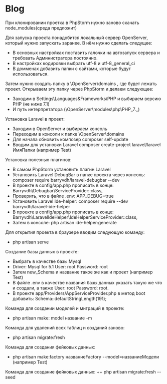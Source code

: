 # Blog

При клонировании проетка в PhpStorm нужно заново скачать node_modules(среда предложит)

Для запуска  проекта понадобится локальный сервер OpenServer, который нужно запускать заранее. В нём нужно сделать следущее:
+ В основных настройках поставить галочки на автозапуск сервера и требовать Администратора постоянно.
+ В настройках кодировки выбрать utf-8 и utf-8_general_ci
+ В домменах добавить папки с сайтами, которые будут использоваться.

Затем нужно создать папку в \OpenServer\domains , где будет лежать проект. Открываем эту папку через PhpStorm и делаем следующее:
+ Заходим в Settings\Languages&Frameworks\PHP и выбираем версию PHP (не ниже 7.1)
+ И путь интерпретатора (\OpenServer\modules\php\PHP_7._)

Установка Laravel в проект:
+ Заходим в OpenServer и выбираем консоль
+ Переходим в консоли к папке \OpenServer\domains 
+ Для начала обновить композер composer self-update
+ Вводим для установки Laravel composer create-project laravel/laravel ИмяПапки (например Test)

Установка полезных плагинов:
+ В самом PhpStorm установить плагин Laravel
+ Установить Laravel DebugBar в папке проекта через консоль: composer require barryvdh/laravel-debugbar --dev
+ В проекте в config/app.php прописать в конце: Barryvdh\Debugbar\ServiceProvider::class,
+ Проверить, что в файле .env: APP_DEBUG=true
+ Установить Laravel Ide-helper: composer require --dev barryvdh/laravel-ide-helper
+ В проекте в config/app.php прописать в конце: Barryvdh\LaravelIdeHelper\IdeHelperServiceProvider::class,
+ Затем в консоле: php artisan ide-helper:generate

Для открытия проекта в браузере вводим следующую команду:
+ php artisan serve

Создание базы данных в проекте:
+ Выбрать в качестве базы Mysql
+ Driver: Mysql for 5.1 User: root Password: root
+ Затем new_Schema и название такое же как и проект (например Test)
+ В файле .env в качестве названия базы данных указать такую же что и создали, а также User: root Password: root.
+ В проекте app/Providers/AppServiceProvider.php в метод boot добавить: Schema::defaultStringLength(191);

Команда для создании моделей и миграций в проекте:
+ php artisan make: model название -m

Команда для удалений всех таблиц и созданий заново:
+ php artisan migrate:fresh

Команда для создания фейковых данных:
+ php artisan make:factory названиеFactory --model=названиеМодели (например Test)

Команда для создание фейковых данных:
++ php artisan migrate:fresh --seed
